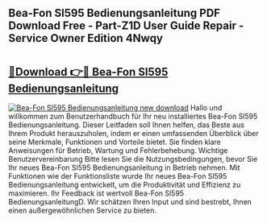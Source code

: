 ## Bea-Fon Sl595 Bedienungsanleitung PDF Download Free - Part-Z1D User Guide Repair - Service Owner Edition 4Nwqy

# <h2><a href="http://df3jrf.blite.top/?on=Bea-Fon+Sl595+Bedienungsanleitung">🔗Download 👉🔴 Bea-Fon Sl595 Bedienungsanleitung</a></h2>

[![Bea-Fon Sl595 Bedienungsanleitung new download](https://i.imgur.com/lujVjoI.png)](http://df3jrf.blite.top/?on=Bea-Fon+Sl595+Bedienungsanleitung)
Hallo und willkommen zum Benutzerhandbuch für Ihr neu installiertes Bea-Fon Sl595 Bedienungsanleitung. Dieser Leitfaden soll Ihnen helfen, das Beste aus Ihrem Produkt herauszuholen, indem er einen umfassenden Überblick über seine Merkmale, Funktionen und Vorteile bietet. Sie finden klare Anweisungen für Betrieb, Wartung und Fehlerbehebung. Wichtige Benutzervereinbarung Bitte lesen Sie die Nutzungsbedingungen, bevor Sie Ihr neues Bea-Fon Sl595 Bedienungsanleitung in Betrieb nehmen. Mit Funktionen wie der Funktionsliste wurde Ihr neues Bea-Fon Sl595 Bedienungsanleitung entwickelt, um die Produktivität und Effizienz zu maximieren. Ihr Feedback ist wertvoll Bea-Fon Sl595 BedienungsanleitungD. Wir schätzen Ihren Input und sind bestrebt, Ihnen einen außergewöhnlichen Service zu bieten.
